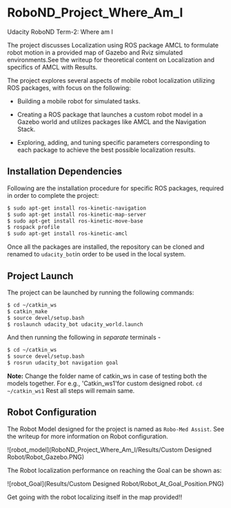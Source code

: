 # RoboND_Project_Where_Am_I
Udacity RoboND Term-2: Where am I

The project discusses Localization using ROS package AMCL to formulate robot motion in a provided map of Gazebo and Rviz simulated environments.See the writeup for theoretical content on Localization and specifics of AMCL with Results.

The project explores several aspects of mobile robot localization utilizing ROS packages, with focus on the following:

- Building a mobile robot for simulated tasks.

- Creating a ROS package that launches a custom robot model in a Gazebo world and utilizes packages like AMCL and the Navigation Stack.

- Exploring, adding, and tuning specific parameters corresponding to each package to achieve the best possible localization results.

## Installation Dependencies

Following are the installation procedure for specific ROS packages, required in order to complete the project:

``` bash
$ sudo apt-get install ros-kinetic-navigation
$ sudo apt-get install ros-kinetic-map-server
$ sudo apt-get install ros-kinetic-move-base
$ rospack profile
$ sudo apt-get install ros-kinetic-amcl
```

Once all the packages are installed, the repository can be cloned and renamed to `udacity_bot`in order to be used in the local system. 

## Project Launch

The project can be launched by running the following commands:

```bash
$ cd ~/catkin_ws
$ catkin_make
$ source devel/setup.bash
$ roslaunch udacity_bot udacity_world.launch
```

And then running the following in *separate* terminals -

``` bash
$ cd ~/catkin_ws
$ source devel/setup.bash
$ rosrun udacity_bot navigation goal
```
**Note:** Change the folder name of catkin_ws in case of testing both the models together. For e.g., 'Catkin_ws1'for custom designed robot. ```cd ~/catkin_ws1``` Rest all steps will remain same.

## Robot Configuration

The Robot Model designed for the project is named as ``Robo-Med Assist``. See the writeup for more information on Robot configuration.

![robot_model](RoboND_Project_Where_Am_I/Results/Custom Designed Robot/Robot_Gazebo.PNG)

The Robot localization performance on reaching the Goal can be shown as:

![robot_Goal](Results/Custom Designed Robot/Robot_At_Goal_Position.PNG)

Get going with the robot localizing itself in the map provided!!
